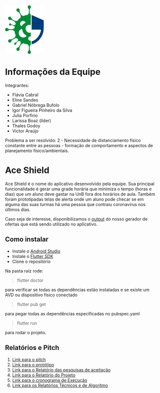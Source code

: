 ![Logo](https://github.com/COVIDAS-UnB/Ace-Shield/blob/master/assets/images/logo-ace-shield-color.png)

# Informações da Equipe

Integrantes:

 - Flávia Cabral
 - Eline Sandes
 - Gabriel Nóbrega Bufolo
 - Igor Figueira Pinheiro da Silva
 - Julia Porfirio
 - Larissa Boaz (líder)
 - Thales Godoy
 - Victor Araújo

Problema a ser resolvido:
2 - Necessidade de distanciamento físico constante entre as pessoas - formação de comportamento e aspectos de planejamento físico/ambientais.

# Ace Shield

Ace Shield é o nome do aplicativo desenvolvido pela equipe. Sua principal funcionalidade é gerar uma grade horária que minimiza o tempo (horas e dias) que um aluno deve gastar na UnB fora dos horários de aula. Também foram prototipadas telas de alerta onde um aluno pode checar se em alguma das suas turmas há uma pessoa que contraiu coronavírus nos últimos dias.

Caso seja de interesse, disponibilizamos o [output](https://github.com/COVIDAS-UnB/Ace-Shield/blob/master/relatorios/oferta.txt) do nosso gerador de ofertas que está sendo utilizado no aplicativo.

## Como instalar

 - Instale o [Android Studio](https://developer.android.com/studio/)
 - Instale o [Flutter SDK](https://flutter.dev/docs/get-started/install)
 - Clone o repositório
 
 Na pasta raíz rode:

> flutter doctor

para verificar se todas as dependências estão instaladas e se existe um AVD ou dispositivo físico conectado

> flutter pub get

para pegar todas as dependências especificadas no pubspec.yaml

> flutter run

para rodar o projeto.

## Relatórios e Pitch

 1. [Link para o pitch](https://www.youtube.com/watch?v=wvuKBZ_Fj5M)
 2. [Link para o protótipo](https://www.figma.com/proto/HQgr6sv1utWoYJsu1hIH1O/Ace-Shield-App?node-id=7:70&scaling=scale-down)
 3. [Link para o Relatório das pesquisas de aceitação](https://github.com/COVIDAS-UnB/Ace-Shield/blob/master/relatorios/RELAT%C3%93RIOS_OPINI%C3%83O_COMUNIDADE.pdf)
 4. [Link para o Relatório do Projeto](https://github.com/COVIDAS-UnB/Ace-Shield/blob/master/relatorios/DocumentoDeEntregaParaAvalia%C3%A7%C3%A3o.pdf)
 5. [Link para o cronograma de Execução](https://github.com/COVIDAS-UnB/Ace-Shield/blob/master/relatorios/Anexo_2_v2.pdf)
 6. [Link para os Relatórios Técnicos e de Algoritmo](https://github.com/COVIDAS-UnB/Ace-Shield/blob/master/relatorios/RELAT%C3%93RIOS_T%C3%89CNICOS.pdf)
